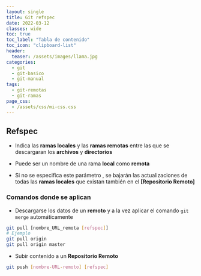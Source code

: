 ```yaml
---
layout: single
title: Git refspec
date: 2022-03-12
classes: wide
toc: true
toc_label: "Tabla de contenido"
toc_icon: "clipboard-list"
header:
  teaser: /assets/images/llama.jpg
categories:
  - git
  - git-basico
  - git-manual
tags:
  - git-remotas 
  - git-ramas 
page_css: 
  - /assets/css/mi-css.css
---
```

 
## Refspec

* Indica las **ramas locales** y las **ramas remotas** entre las que se descargaran los **archivos** y **directorios**

* Puede ser un nombre de una rama **local** como **remota**

* Si no se especifica este parámetro , se bajarán las actualizaciones de todas las **ramas locales** que existan también en el **[Repositorio Remoto]**

### Comandos donde se aplican

* Descargarse los datos de un **remoto** y a la vez aplicar el comando ``git merge`` automáticamente

```bash
git pull [nombre_URL_remota [refspec]]
# Ejemplo
git pull origin 
git pull origin master
```

* Subir contenido a un **Repositorio Remoto**

```bash
git push [nombre-URL-remoto] [refspec]
```
